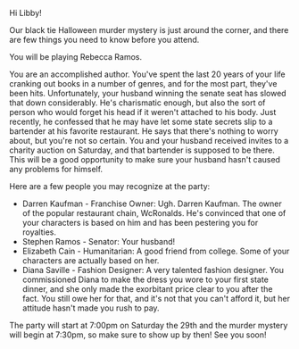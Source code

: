 Hi Libby!

Our black tie Halloween murder mystery is just around the corner, and there are few things you need to know before you attend.

You will be playing Rebecca Ramos.

You are an accomplished author. You've spent the last 20 years of your life cranking out books in a number of genres, and for the most part, they've been hits. Unfortunately, your husband winning the senate seat has slowed that down considerably. He's charismatic enough, but also the sort of person who would forget his head if it weren't attached to his body. Just recently, he confessed that he may have let some state secrets slip to a bartender at his favorite restaurant. He says that there's nothing to worry about, but you're not so certain. You and your husband received invites to a charity auction on Saturday, and that bartender is supposed to be there. This will be a good opportunity to make sure your husband hasn't caused any problems for himself.

Here are a few people you may recognize at the party:

- Darren Kaufman - Franchise Owner: Ugh. Darren Kaufman. The owner of the popular restaurant chain, WcRonalds. He's convinced that one of your characters is based on him and has been pestering you for royalties.
- Stephen Ramos - Senator: Your husband!
- Elizabeth Cain - Humanitarian: A good friend from college. Some of your characters are actually based on her.
- Diana Saville - Fashion Designer: A very talented fashion designer. You commissioned Diana to make the dress you wore to your first state dinner, and she only made the exorbitant price clear to you after the fact. You still owe her for that, and it's not that you can't afford it, but her attitude hasn't made you rush to pay.

The party will start at 7:00pm on Saturday the 29th and the murder mystery will begin at 7:30pm, so make sure to show up by then! See you soon!